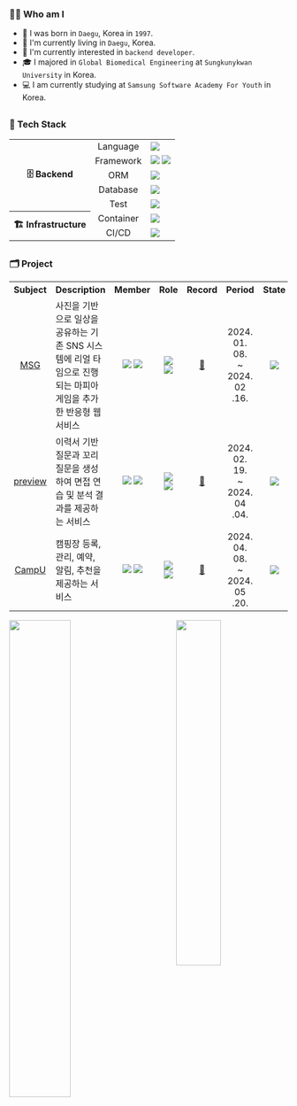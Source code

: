 <h3>🙋‍♂️ Who am I</h3>

<div>

- 🐣 I was born in `Daegu`, Korea in `1997`.
- 💒 I'm currently living in `Daegu`, Korea.
- 🎯 I'm currently interested in `backend developer`.
- 🎓 I majored in `Global Biomedical Engineering` at `Sungkunykwan University` in Korea.
- 💻 I am currently studying at `Samsung Software Academy For Youth` in Korea.

</div>

<h3 style="margin-top:30px">💪 Tech Stack</h3>

<div>

<table>
    <tr>
        <th rowspan="5" style="text-align: center">🗄️ Backend</th>
        <td style="text-align: center">Language</td>
        <td>
            <img src="https://img.shields.io/badge/Java-437291?style=default&logo=openjdk&logoColor=white">
        </td>
    </tr>
	<tr>
        <td style="text-align: center">Framework</td>
        <td>
            <img src="https://img.shields.io/badge/Spring Boot-6DB33F?style=default&logo=Spring Boot&logoColor=white"/>
            <img src="https://img.shields.io/badge/Spring Security-6DB33F?style=default&logo=Spring Security&logoColor=white"/>
        </td>
    </tr>
	<tr>
        <td style="text-align: center">ORM</td>
        <td>
            <img src="https://img.shields.io/badge/Hibernate-59666C?style=default&logo=hibernate&logoColor=white"/>
        </td>
    </tr>
    <tr>
        <td style="text-align: center">Database</td>
        <td>
            <img src="https://img.shields.io/badge/MariaDB-4479A1?style=default&logo=MariaDb&logoColor=white"/>
        </td>
    </tr>
	<tr>
        <td style="text-align: center">Test</td>
        <td>
            <img src="https://img.shields.io/badge/JUnit5-25A162?style=default&logo=JUnit5&logoColor=white"/>
        </td>
    </tr>
    <tr>
        <th rowspan="2" style="text-align: center">🏗️ Infrastructure</th>
        <td style="text-align: center">Container</td>
        <td>
            <img src="https://img.shields.io/badge/Docker-2496ED?style=default&logo=docker&logoColor=white"/>
        </td>
    </tr>
	<tr>
        <td style="text-align: center">CI/CD</td>
        <td>
            <img src="https://img.shields.io/badge/Jenkins-D24939?style=default&logo=jenkins&logoColor=white">
        </td>
    </tr>
</table>

</div>

<h3 style="margin-top:30px">🗂️ Project</h3>

<table>
    <tr>
        <th style="text-align: center" width="10%">Subject</th>
        <th style="text-align: center" width="36%">Description</th>
        <th style="text-align: center" width="12%">Member</th>
        <th style="text-align: center" width="13%">Role</th>
        <th style="text-align: center" width="5%">Record</th>
        <th style="text-align: center" width="13%">Period</th>
        <th style="text-align: center" width="11%">State</th>
    </tr>
    <tr>
        <td style="text-align: center"><a href="https://github.com/d109-msg">MSG</a></td>
        <td>사진을 기반으로 일상을 공유하는 기존 SNS 시스템에 리얼 타임으로 진행되는 마피아 게임을 추가한 반응형 웹 서비스</td>
        <td style="text-align: center">
            <img src="https://img.shields.io/badge/2-Frontend-31A8FF?style=default"/>
            <img src="https://img.shields.io/badge/4-Backend-83B81A?style=default"/><br>
        </td>
        <td style="text-align: center">
            <img src="https://img.shields.io/badge/Backend-83B81A?style=default"/>
            <img src="https://img.shields.io/badge/Infrastructure-FF9A00?style=default"/><br>
        </td>
        <td style="text-align: center"><a href="https://ubermensch100326.tistory.com/241" target="_blank">📃</a></td>
        <td style="text-align: center">2024. 01. 08.<br>~<br>2024. 02 .16.</td>
        <td style="text-align: center"><img src="https://img.shields.io/badge/Completed-009900?style=default"/></td>
    </tr>
    <tr>
        <td style="text-align: center"><a href="https://github.com/d102-preview">preview</a></td>
        <td>이력서 기반 질문과 꼬리질문을 생성하여 면접 연습 및 분석 결과를 제공하는 서비스</td>
        <td style="text-align: center">
            <img src="https://img.shields.io/badge/3-Frontend-31A8FF?style=default"/>
            <img src="https://img.shields.io/badge/3-Backend-83B81A?style=default"/><br>
        </td>
        <td style="text-align: center">
            <img src="https://img.shields.io/badge/Backend-83B81A?style=default"/>
            <img src="https://img.shields.io/badge/Infrastructure-FF9A00?style=default"/><br>
        </td>
        <td style="text-align: center"><a href="https://ubermensch100326.tistory.com/243" target="_blank">📃</a></td>
        <td style="text-align: center">2024. 02. 19.<br>~<br>2024. 04 .04.</td>
        <td style="text-align: center"><img src="https://img.shields.io/badge/Completed-009900?style=default"/></td>
    </tr>
    <tr>
        <td style="text-align: center"><a href="https://github.com/d106-campu">CampU</a></td>
        <td>캠핑장 등록, 관리, 예약, 알림, 추천을 제공하는 서비스</td>
        <td style="text-align: center">
            <img src="https://img.shields.io/badge/3-Frontend-31A8FF?style=default"/>
            <img src="https://img.shields.io/badge/3-Backend-83B81A?style=default"/><br>
        </td>
        <td style="text-align: center">
            <img src="https://img.shields.io/badge/Backend-83B81A?style=default"/>
            <img src="https://img.shields.io/badge/Infrastructure-FF9A00?style=default"/><br>
        </td>
        <td style="text-align: center"><a href="https://ubermensch100326.tistory.com/244" target="_blank">📃</a></td>
        <td style="text-align: center">2024. 04. 08.<br>~<br>2024. 05 .20.</td>
        <td style="text-align: center"><img src="https://img.shields.io/badge/In Progress-FF0000?style=default"/></td>
    </tr>
</table>

<div>
    <img align="left" width="47%" src="https://github-readme-stats.vercel.app/api?username=ubermensch100326&show_icons=true&theme=default"> 
    <a href="https://solved.ac/profile/ubermensch100326">
	  <img align="right" width="40%" src="http://mazassumnida.wtf/api/v2/generate_badge?boj=ubermensch100326">
    </a>
</div>
